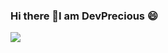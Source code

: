 ### Hi there 👋I am DevPrecious 😄

![](https://visitor-badge.laobi.icu/badge?page_id=CharalambosIoannou.CharalambosIoannou)

<!--
**DevPrecious/DevPrecious** is a ✨ _special_ ✨ repository because its `README.md` (this file) appears on your GitHub profile.

Here are some ideas to get you started:

- 🔭 I’m currently working on ...
- 🌱 I’m currently learning ...
- 👯 I’m looking to collaborate on ...
- 🤔 I’m looking for help with ...
- 💬 Ask me about ...
- 📫 How to reach me: ...
- 😄 Pronouns: ...
- ⚡ Fun fact: ...
-->
